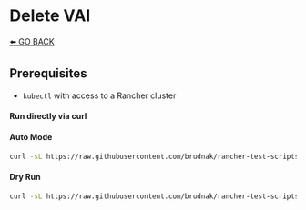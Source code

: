 # Delete VAI

[⬅️ GO BACK](../README.md)

## Prerequisites

- `kubectl` with access to a Rancher cluster

#### Run directly via curl


#### Auto Mode

```sh
curl -sL https://raw.githubusercontent.com/brudnak/rancher-test-scripts/refs/heads/main/vai/delete-vai/script.sh | zsh -s -- --auto-mode" 
```

#### Dry Run

```sh
curl -sL https://raw.githubusercontent.com/brudnak/rancher-test-scripts/refs/heads/main/vai/delete-vai/script.sh | zsh -s -- --dry-run" 
```